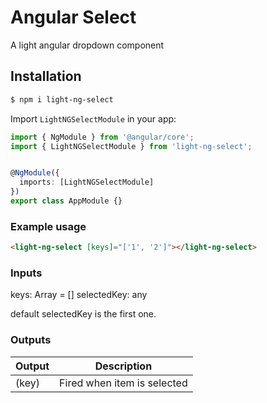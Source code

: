 # Angular Select

A light angular dropdown component

## Installation

```bash
$ npm i light-ng-select
```

Import `LightNGSelectModule` in your app:

```typescript
import { NgModule } from '@angular/core';
import { LightNGSelectModule } from 'light-ng-select';


@NgModule({
  imports: [LightNGSelectModule]
})
export class AppModule {}
```


### Example usage

```html
<light-ng-select [keys]="['1', '2']"></light-ng-select>
```

### Inputs

keys: Array<any> = []
selectedKey: any

default selectedKey is the first one.


### Outputs

| Output  | Description |
| ------------- | ------------- |
| (key)  | Fired when item is selected |
